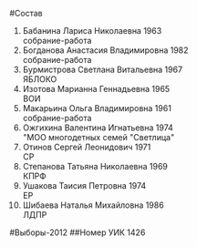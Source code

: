 #Состав
1. Бабанина Лариса Николаевна 1963   
    собрание-работа
2. Богданова Анастасия Владимировна 1982   
    собрание-работа
3. Бурмистрова Светлана Витальевна 1967   
    ЯБЛОКО
4. Изотова Марианна Геннадьевна 1965   
    ВОИ
5. Макарьина Ольга Владимировна 1961   
    собрание-работа
6. Ожгихина Валентина Игнатьевна 1974   
    "МОО многодетных семей "Светлица"
7. Отинов Сергей Леонидович 1971   
    СР
8. Степанова Татьяна Николаевна 1969   
    КПРФ
9. Ушакова Таисия Петровна 1974   
    ЕР
10. Шибаева Наталья Михайловна 1986   
    ЛДПР

#Выборы-2012
##Номер УИК
1426
